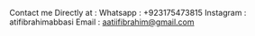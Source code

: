 Contact me Directly  at  : 
Whatsapp : +923175473815 
Instagram : atifibrahimabbasi
Email : aatiifibrahim@gmail.com

